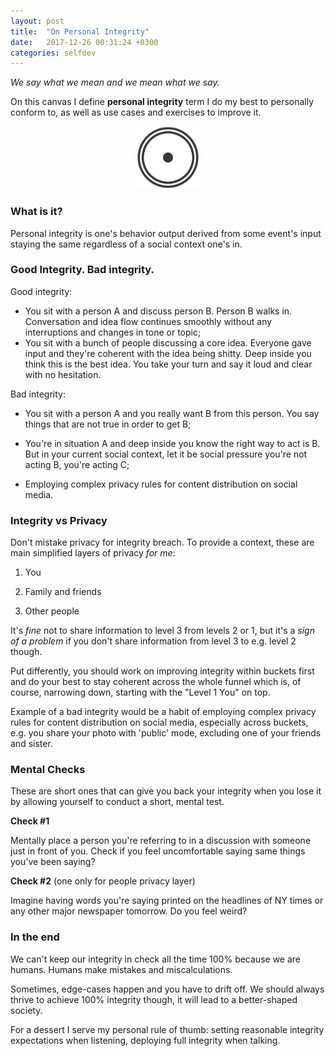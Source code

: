 ```yaml
---
layout: post
title:  "On Personal Integrity"
date:   2017-12-26 00:31:24 +0300
categories: selfdev
---
```


_We say what we mean and we mean what we say._


On this canvas I define __personal integrity__ term I do my best to personally conform to, as well as use cases and exercises to improve it.

<center><img src="/assets/integrity.png" width="100px" height="100px"></center>


### What is it?

Personal integrity is one's behavior output derived from some event's input staying the same regardless of a social context one's in. 



### Good Integrity. Bad integrity.

Good integrity:

* You sit with a person A and discuss person B. Person B walks in. Conversation and idea flow continues smoothly without any interruptions and changes in tone or topic;
* You sit with a bunch of people discussing a core idea. Everyone gave input and they're coherent with the idea being shitty. Deep inside you think this is the best idea. You take your turn and say it loud and clear with no hesitation. 



Bad integrity: 

* You sit with a person A and you really want B from this person. You say things that are not true in order to get B;
* You're in situation A and deep inside you know the right way to act is B. But in your current social context, let it be social pressure you're not acting B, you're acting C;


* Employing complex privacy rules for content distribution on social media.



### Integrity vs Privacy

Don't mistake privacy for integrity breach. To provide a context, these are main simplified layers of privacy *for me*:

1) You

2) Family and friends

3) Other people

It's *fine* not to share information to level 3 from levels 2 or 1, but it's a *sign of a problem* if you don't share information from level 3 to e.g. level 2 though. 

Put differently, you should work on improving integrity within buckets first and do your best to stay coherent across the whole funnel which is, of course, narrowing down, starting with the "Level 1 You" on top. 

Example of a bad integrity would be a habit of employing complex privacy rules for content distribution on social media, especially across buckets, e.g. you share your photo with 'public' mode, excluding one of your friends and sister. 



### Mental Checks

These are short ones that can give you back your integrity when you lose it by allowing yourself to conduct a short, mental test. 



**Check #1** 

Mentally place a person you're referring to in a discussion with someone just in front of you. Check if you feel uncomfortable saying same things you've been saying?



**Check #2** (one only for people privacy layer)

Imagine having words you're saying printed on the headlines of NY times or any other major newspaper tomorrow. Do you feel weird?



### In the end

We can't keep our integrity in check all the time 100% because we are humans. Humans make mistakes and miscalculations. 

Sometimes, edge-cases happen and you have to drift off. We should always thrive to achieve 100% integrity though, it will lead to a better-shaped society. 

For a dessert I serve my personal rule of thumb: setting reasonable integrity expectations when listening, deploying full integrity when talking. 
